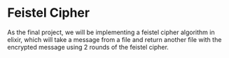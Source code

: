# Feistel Cipher

As the final project, we will be implementing a feistel cipher algorithm in elixir, which will take a message from a file and return another file with the encrypted message using 2 rounds of the feistel cipher.
